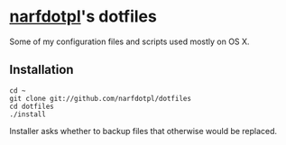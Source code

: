 [narfdotpl][]'s dotfiles
========================

Some of my configuration files and scripts used mostly on OS X.

  [narfdotpl]: http://narf.pl/


Installation
------------

    cd ~
    git clone git://github.com/narfdotpl/dotfiles
    cd dotfiles
    ./install

Installer asks whether to backup files that otherwise would be replaced.
